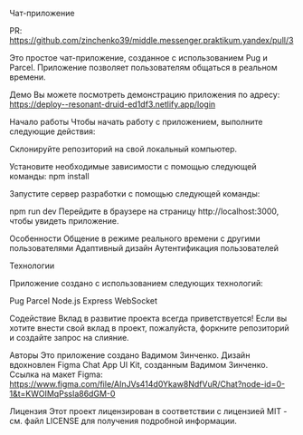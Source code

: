 Чат-приложение

PR: https://github.com/zinchenko39/middle.messenger.praktikum.yandex/pull/3

Это простое чат-приложение, созданное с использованием Pug и Parcel. Приложение позволяет пользователям общаться в реальном времени.

Демо
Вы можете посмотреть демонстрацию приложения по адресу: https://deploy--resonant-druid-ed1df3.netlify.app/login

Начало работы
Чтобы начать работу с приложением, выполните следующие действия:

Склонируйте репозиторий на свой локальный компьютер.

Установите необходимые зависимости с помощью следующей команды:
npm install

Запустите сервер разработки с помощью следующей команды:

npm run dev
Перейдите в браузере на страницу http://localhost:3000, чтобы увидеть приложение.

Особенности
Общение в режиме реального времени с другими пользователями
Адаптивный дизайн
Аутентификация пользователей

Технологии

Приложение создано с использованием следующих технологий:

Pug
Parcel
Node.js
Express
WebSocket

Содействие
Вклад в развитие проекта всегда приветствуется! Если вы хотите внести свой вклад в проект, пожалуйста, форкните репозиторий и создайте запрос на слияние.

Авторы
Это приложение создано Вадимом Зинченко. Дизайн вдохновлен Figma Chat App UI Kit, созданным Вадимом Зинченко.
Ссылка на макет Figma: https://www.figma.com/file/AInJVs414d0Ykaw8NdfVuR/Chat?node-id=0-1&t=KWOIMqPssIa86dGM-0

Лицензия
Этот проект лицензирован в соответствии с лицензией MIT - см. файл LICENSE для получения подробной информации.

